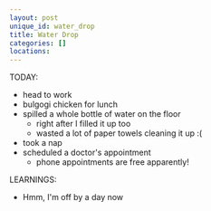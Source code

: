 ```yaml
---
layout: post
unique_id: water_drop
title: Water Drop
categories: []
locations: 
---
```


TODAY:
* head to work
* bulgogi chicken for lunch
* spilled a whole bottle of water on the floor
  * right after I filled it up too
  * wasted a lot of paper towels cleaning it up :(
* took a nap
* scheduled a doctor's appointment
  * phone appointments are free apparently!

LEARNINGS:
* Hmm, I'm off by a day now
